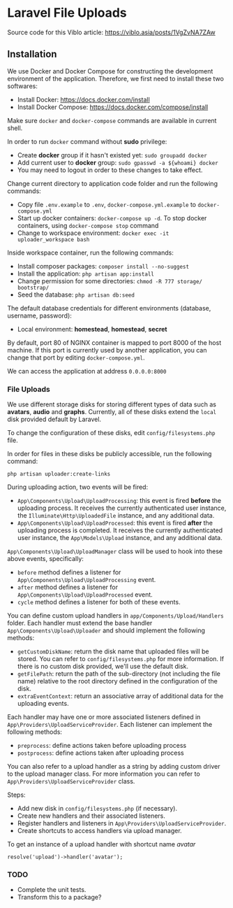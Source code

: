 # Laravel File Uploads

Source code for this Viblo article: https://viblo.asia/posts/1VgZvNA7ZAw
## Installation

We use Docker and Docker Compose for constructing the development environment of the application. Therefore, we first need to install these two softwares:

- Install Docker: https://docs.docker.com/install
- Install Docker Compose: https://docs.docker.com/compose/install

Make sure `docker` and `docker-compose` commands are available in current shell.

In order to run `docker` command without **sudo** privilege:
- Create **docker** group if it hasn't existed yet: `sudo groupadd docker`
- Add current user to **docker** group: `sudo gpasswd -a ${whoami} docker`
- You may need to logout in order to these changes to take effect.

Change current directory to application code folder and run the following commands:
- Copy file `.env.example` to `.env`, `docker-compose.yml.example` to `docker-compose.yml`
- Start up docker containers: `docker-compose up -d`. To stop docker containers, using `docker-compose stop` command
- Change to workspace environment: `docker exec -it uploader_workspace bash`

Inside workspace container, run the following commands:
- Install composer packages: `composer install --no-suggest`
- Install the application: `php artisan app:install`
- Change permission for some directories: `chmod -R 777 storage/ bootstrap/`
- Seed the database: `php artisan db:seed`

The default database credentials for different environments (database, username, password):
- Local environment: **homestead**, **homestead**, **secret**

By default, port 80 of NGINX container is mapped to port 8000 of the host machine. If this port is currently used by another application, you can change that port by editing `docker-compose.yml`.

We can access the application at address `0.0.0.0:8000`

### File Uploads
We use different storage disks for storing different types of data such as **avatars**, **audio** and **graphs**. Currently,
all of these disks extend the `local` disk provided default by Laravel.

To change the configuration of these disks, edit `config/filesystems.php` file.

In order for files in these disks be publicly accessible, run the following command:
```
php artisan uploader:create-links
```
During uploading action, two events will be fired:
- `App\Components\Upload\UploadProcessing`: this event is fired **before** the uploading process. It receives the currently authenticated user instance, the `Illuminate\Http\UploadedFile` instance, and any additional data.
- `App\Components\Upload\UploadProcessed`: this event is fired **after** the uploading process is completed. It receives the currently authenticated user instance, the `App\Models\Upload` instance, and any additional data.

`App\Components\Upload\UploadManager` class will be used to hook into these above events, specifically:
- `before` method defines a listener for `App\Components\Upload\UploadProcessing` event.
- `after` method defines a listener for `App\Components\Upload\UploadProcessed` event.
- `cycle` method defines a listener for both of these events.

You can define custom upload handlers in `app/Components/Upload/Handlers` folder. Each handler must extend the base handler `App\Components\Upload\Uploader` and should implement the following methods:
- `getCustomDiskName`: return the disk name that uploaded files will be stored. You can refer to `config/filesystems.php` for more information. If there is no custom disk provided, we'll use the default disk.
- `getFilePath`: return the path of the sub-directory (not including the file name) relative to the root directory defined in the configuration of the disk.
- `extraEventContext`: return an associative array of additional data for the uploading events.

Each handler may have one or more associated listeners defined in `App\Providers\UploadServiceProvider`. Each listener can implement the following methods:
- `preprocess`: define actions taken before uploading process
- `postprocess`: define actions taken after uploading process

You can also refer to a upload handler as a string by adding custom driver to the upload manager class. For more information you can refer to `App\Providers\UploadServiceProvider` class.

Steps:
- Add new disk in `config/filesystems.php` (if necessary).
- Create new handlers and their associated listeners.
- Register handlers and listeners in `App\Providers\UploadServiceProvider`.
- Create shortcuts to access handlers via upload manager.

To get an instance of a upload handler with shortcut name *avatar*

```
resolve('upload')->handler('avatar');
```

### TODO
- Complete the unit tests.
- Transform this to a package?
